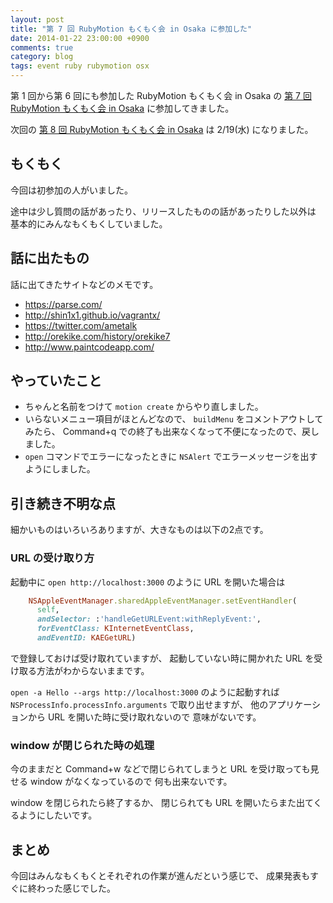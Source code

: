 ```yaml
---
layout: post
title: "第 7 回 RubyMotion もくもく会 in Osaka に参加した"
date: 2014-01-22 23:00:00 +0900
comments: true
category: blog
tags: event ruby rubymotion osx
---
```

第 1 回から第 6 回にも参加した RubyMotion もくもく会 in Osaka の
[第 7 回 RubyMotion もくもく会 in Osaka](http://connpass.com/event/4560/)
に参加してきました。

次回の
[第 8 回 RubyMotion もくもく会 in Osaka](http://connpass.com/event/4910/)
は 2/19(水) になりました。

<!--more-->

## もくもく

今回は初参加の人がいました。

途中は少し質問の話があったり、リリースしたものの話があったりした以外は
基本的にみんなもくもくしていました。

## 話に出たもの

話に出てきたサイトなどのメモです。

- <https://parse.com/>
- <http://shin1x1.github.io/vagrantx/>
- <https://twitter.com/ametalk>
- <http://orekike.com/history/orekike7>
- <http://www.paintcodeapp.com/>

## やっていたこと

- ちゃんと名前をつけて `motion create` からやり直しました。
- いらないメニュー項目がほとんどなので、 `buildMenu` をコメントアウトしてみたら、
  Command+q での終了も出来なくなって不便になったので、戻しました。
- `open` コマンドでエラーになったときに `NSAlert` でエラーメッセージを出すようにしました。

## 引き続き不明な点

細かいものはいろいろありますが、大きなものは以下の2点です。

### URL の受け取り方

起動中に `open http://localhost:3000` のように URL を開いた場合は

```ruby
    NSAppleEventManager.sharedAppleEventManager.setEventHandler(
      self,
      andSelector: :'handleGetURLEvent:withReplyEvent:',
      forEventClass: KInternetEventClass,
      andEventID: KAEGetURL)
```

で登録しておけば受け取れていますが、
起動していない時に開かれた URL を受け取る方法がわからないままです。

`open -a Hello --args http://localhost:3000` のように起動すれば
`NSProcessInfo.processInfo.arguments` で取り出せますが、
他のアプリケーションから URL を開いた時に受け取れないので
意味がないです。

### window が閉じられた時の処理

今のままだと Command+w などで閉じられてしまうと
URL を受け取っても見せる window がなくなっているので
何も出来ないです。

window を閉じられたら終了するか、
閉じられても URL を開いたらまた出てくるようにしたいです。

## まとめ

今回はみんなもくもくとそれぞれの作業が進んだという感じで、
成果発表もすぐに終わった感じでした。
